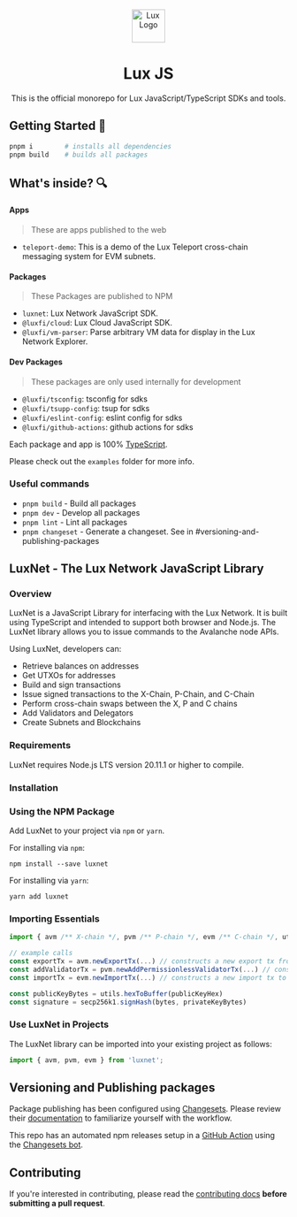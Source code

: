 <br/>

<p align="center">
  <a href="https://explore.lux.network/">
    <picture>
      <img alt="Lux Logo" src="https://avatars.githubusercontent.com/u/86858755?s=200&v=4" width="auto" height="60">
    </picture>
</a>
</p>

<h1 align="center">Lux JS</h1>
<p align="center">
  This is the official monorepo for Lux JavaScript/TypeScript SDKs and tools.
</p>

## Getting Started 🚀

```sh
pnpm i        # installs all dependencies
pnpm build    # builds all packages
```

## What's inside? 🔍

#### Apps

> These are apps published to the web

- `teleport-demo`: This is a demo of the Lux Teleport cross-chain messaging system for EVM subnets.

#### Packages

> These Packages are published to NPM

- `luxnet`: Lux Network JavaScript SDK.
- `@luxfi/cloud`: Lux Cloud JavaScript SDK.
- `@luxfi/vm-parser`: Parse arbitrary VM data for display in the Lux Network Explorer.

#### Dev Packages

> These packages are only used internally for development

- `@luxfi/tsconfig`: tsconfig for sdks
- `@luxfi/tsupp-config`: tsup for sdks
- `@luxfi/eslint-config`: eslint config for sdks
- `@luxfi/github-actions`: github actions for sdks

Each package and app is 100% [TypeScript](https://www.typescriptlang.org/).

Please check out the `examples` folder for more info.

### Useful commands

- `pnpm build` - Build all packages
- `pnpm dev` - Develop all packages
- `pnpm lint` - Lint all packages
- `pnpm changeset` - Generate a changeset. See in #versioning-and-publishing-packages

## LuxNet - The Lux Network JavaScript Library

### Overview

LuxNet is a JavaScript Library for interfacing with the Lux Network. It is built using TypeScript and intended to support both browser and Node.js. The LuxNet library allows you to issue commands to the Avalanche node APIs.

Using LuxNet, developers can:

- Retrieve balances on addresses
- Get UTXOs for addresses
- Build and sign transactions
- Issue signed transactions to the X-Chain, P-Chain, and C-Chain
- Perform cross-chain swaps between the X, P and C chains
- Add Validators and Delegators
- Create Subnets and Blockchains

### Requirements

LuxNet requires Node.js LTS version 20.11.1 or higher to compile.

### Installation

### Using the NPM Package

Add LuxNet to your project via `npm` or `yarn`.

For installing via `npm`:

`npm install --save luxnet`

For installing via `yarn`:

`yarn add luxnet`

### Importing Essentials

```ts
import { avm /** X-chain */, pvm /** P-chain */, evm /** C-chain */, utils, secp256k1 } from "luxnet"

// example calls
const exportTx = avm.newExportTx(...) // constructs a new export tx from X
const addValidatorTx = pvm.newAddPermissionlessValidatorTx(...) // constructs a new add validator tx on P
const importTx = evm.newImportTx(...) // constructs a new import tx to C

const publicKeyBytes = utils.hexToBuffer(publicKeyHex)
const signature = secp256k1.signHash(bytes, privateKeyBytes)
```

### Use LuxNet in Projects

The LuxNet library can be imported into your existing project as follows:

```ts
import { avm, pvm, evm } from 'luxnet';
```

## Versioning and Publishing packages

Package publishing has been configured using [Changesets](https://github.com/changesets/changesets). Please review their [documentation](https://github.com/changesets/changesets#documentation) to familiarize yourself with the workflow.

This repo has an automated npm releases setup in a [GitHub Action](https://github.com/changesets/action) using the [Changesets bot](https://github.com/apps/changeset-bot).

## Contributing

If you're interested in contributing, please read the [contributing docs](/.github/CONTRIBUTING.md) **before submitting a pull request**.
